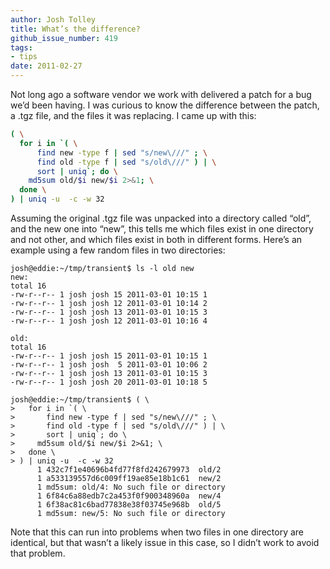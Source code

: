 ```yaml
---
author: Josh Tolley
title: What’s the difference?
github_issue_number: 419
tags:
- tips
date: 2011-02-27
---
```




Not long ago a software vendor we work with delivered a patch for a bug we’d been having. I was curious to know the difference between the patch, a .tgz file, and the files it was replacing. I came up with this:

```bash
( \
  for i in `( \
      find new -type f | sed "s/new\///" ; \
      find old -type f | sed "s/old\///" ) | \
      sort | uniq`; do \
    md5sum old/$i new/$i 2>&1; \
  done \
) | uniq -u  -c -w 32
```

Assuming the original .tgz file was unpacked into a directory called “old”, and the new one into “new”, this tells me which files exist in one directory and not other, and which files exist in both in different forms. Here’s an example using a few random files in two directories:

```nohighlight
josh@eddie:~/tmp/transient$ ls -l old new
new:
total 16
-rw-r--r-- 1 josh josh 15 2011-03-01 10:15 1
-rw-r--r-- 1 josh josh 12 2011-03-01 10:14 2
-rw-r--r-- 1 josh josh 13 2011-03-01 10:15 3
-rw-r--r-- 1 josh josh 12 2011-03-01 10:16 4

old:
total 16
-rw-r--r-- 1 josh josh 15 2011-03-01 10:15 1
-rw-r--r-- 1 josh josh  5 2011-03-01 10:06 2
-rw-r--r-- 1 josh josh 13 2011-03-01 10:15 3
-rw-r--r-- 1 josh josh 20 2011-03-01 10:18 5

josh@eddie:~/tmp/transient$ ( \
>   for i in `( \
>       find new -type f | sed "s/new\///" ; \
>       find old -type f | sed "s/old\///" ) | \
>       sort | uniq`; do \
>     md5sum old/$i new/$i 2>&1; \
>   done \
> ) | uniq -u  -c -w 32
      1 432c7f1e40696b4fd77f8fd242679973  old/2
      1 a533139557d6c009ff19ae85e18b1c61  new/2
      1 md5sum: old/4: No such file or directory
      1 6f84c6a88edb7c2a453f0f900348960a  new/4
      1 6f38ac81c6bad77838e38f03745e968b  old/5
      1 md5sum: new/5: No such file or directory
```

Note that this can run into problems when two files in one directory are identical, but that wasn’t a likely issue in this case, so I didn’t work to avoid that problem.


